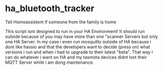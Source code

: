 # ha_bluetooth_tracker
Tell Homeassistent if someone from the family is home

This script isnt designed to run in your HA Environment!
It should run outside because of you may have more than one "scanner Servers but only one HA Server.
In my case i even run mosquitto outside of HA because i dont like hassio and that the developers want to decide (press on) what versions i run and when i had to upgrade to their latest "beta".
That way i can do whatever i want on HA and my tasmota devices didnt lost their MQTT Server while i am dong maintenance.


